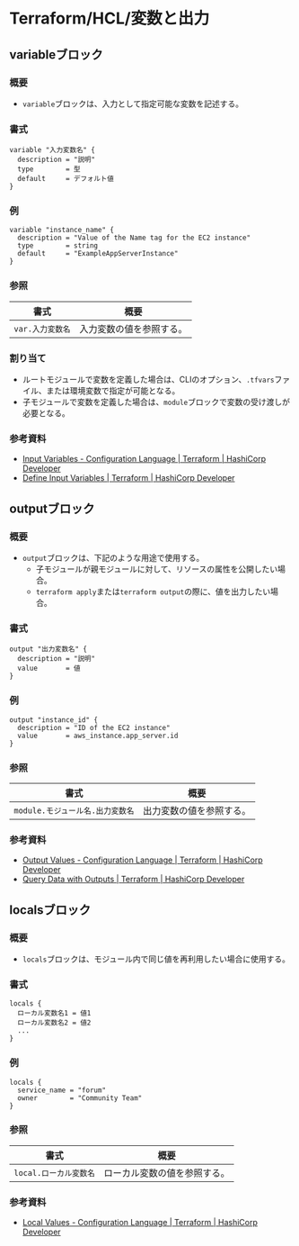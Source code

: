 # Terraform/HCL/変数と出力

## variableブロック

### 概要

- `variable`ブロックは、入力として指定可能な変数を記述する。

### 書式

```text
variable "入力変数名" {
  description = "説明"
  type        = 型
  default     = デフォルト値
}
```

### 例

```text
variable "instance_name" {
  description = "Value of the Name tag for the EC2 instance"
  type        = string
  default     = "ExampleAppServerInstance"
}
```

### 参照

| 書式             | 概要                     |
| ---------------- | ------------------------ |
| `var.入力変数名` | 入力変数の値を参照する。 |

### 割り当て

- ルートモジュールで変数を定義した場合は、CLIのオプション、`.tfvars`ファイル、または環境変数で指定が可能となる。
- 子モジュールで変数を定義した場合は、`module`ブロックで変数の受け渡しが必要となる。

### 参考資料

- [Input Variables - Configuration Language | Terraform | HashiCorp Developer](https://developer.hashicorp.com/terraform/language/values/variables)
- [Define Input Variables | Terraform | HashiCorp Developer](https://developer.hashicorp.com/terraform/tutorials/aws-get-started/aws-variables)

## outputブロック

### 概要

- `output`ブロックは、下記のような用途で使用する。
  - 子モジュールが親モジュールに対して、リソースの属性を公開したい場合。
  - `terraform apply`または`terraform output`の際に、値を出力したい場合。

### 書式

```text
output "出力変数名" {
  description = "説明"
  value       = 値
}
```

### 例

```text
output "instance_id" {
  description = "ID of the EC2 instance"
  value       = aws_instance.app_server.id
}
```

### 参照

| 書式                             | 概要                     |
| -------------------------------- | ------------------------ |
| `module.モジュール名.出力変数名` | 出力変数の値を参照する。 |

### 参考資料

- [Output Values - Configuration Language | Terraform | HashiCorp Developer](https://developer.hashicorp.com/terraform/language/values/outputs)
- [Query Data with Outputs | Terraform | HashiCorp Developer](https://developer.hashicorp.com/terraform/tutorials/aws-get-started/aws-outputs)

## localsブロック

### 概要

- `locals`ブロックは、モジュール内で同じ値を再利用したい場合に使用する。

### 書式

```text
locals {
  ローカル変数名1 = 値1
  ローカル変数名2 = 値2
  ...
}
```

### 例

```text
locals {
  service_name = "forum"
  owner        = "Community Team"
}
```

### 参照

| 書式                   | 概要                         |
| ---------------------- | ---------------------------- |
| `local.ローカル変数名` | ローカル変数の値を参照する。 |

### 参考資料

- [Local Values - Configuration Language | Terraform | HashiCorp Developer](https://developer.hashicorp.com/terraform/language/values/locals)
